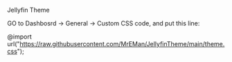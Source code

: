 Jellyfin Theme

GO to Dashbosrd -> General -> Custom CSS code, and put this line:

@import url("https://raw.githubusercontent.com/MrEMan/JellyfinTheme/main/theme.css");
